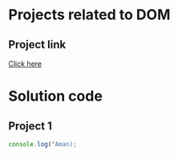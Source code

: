 # Projects related to DOM

## Project link 
[Click here](https://stackblitz.com/edit/dom-project-chaiaurcode?file=index.html)

# Solution code

## Project 1

```javascript
console.log("Aman);

```